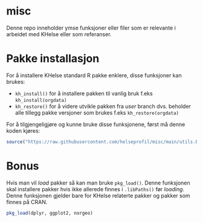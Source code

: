 # misc
Denne repo inneholder ymse funksjoner eller filer som er relevante i arbeidet
med KHelse eller som referanser.

# Pakke installasjon
For å installere KHelse standard R pakke enklere, disse funksjoner kan brukes:

- `kh_install()` for å installere pakken til vanlig bruk f.eks `kh_install(orgdata)`
- `kh_restore()` for å videre utvikle pakken fra *user* branch dvs. beholder alle
  tillegg pakke versjoner som brukes f.eks `kh_restore(orgdata)`
  
For å tilgjengeligjøre og kunne bruke disse funksjonene, først må denne koden kjøres:

``` R
source("https://raw.githubusercontent.com/helseprofil/misc/main/utils.R")
```

# Bonus 

Hvis man vil *load* pakker så kan man bruke `pkg_load()`. Denne funksjonen skal
installere pakker hvis ikke allerede finnes i `.libPaths()` før *loading*.
Denne funksjonen gjelder bare for KHelse relaterte pakker og pakker som finnes på CRAN.

``` R
pkg_load(dplyr, ggplot2, norgeo)
```
